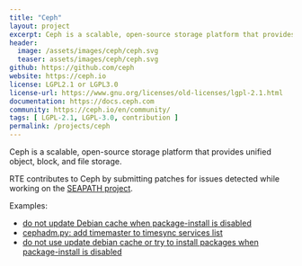 ```yaml
---
title: "Ceph"
layout: project
excerpt: Ceph is a scalable, open-source storage platform that provides unified object, block, and file storage.
header:
  image: /assets/images/ceph/ceph.svg
  teaser: assets/images/ceph/ceph.svg
github: https://github.com/ceph
website: https://ceph.io
license: LGPL2.1 or LGPL3.0
license-url: https://www.gnu.org/licenses/old-licenses/lgpl-2.1.html
documentation: https://docs.ceph.com
community: https://ceph.io/en/community/
tags: [ LGPL-2.1, LGPL-3.0, contribution ]
permalink: /projects/ceph
---
```


Ceph is a scalable, open-source storage platform that provides unified object, block, and file storage.

RTE contributes to Ceph by submitting patches for issues detected while working on the [SEAPATH project](https://opensource.rte-france.com/projects/seapath).

Examples:
 - [do not update Debian cache when package-install is disabled](https://github.com/ceph/ceph/pull/7127)
 - [cephadm.py: add timemaster to timesync services list](https://github.com/ceph/ceph/pull/56143)
 - [do not use update debian cache or try to install packages when package-install is disabled](https://github.com/ceph/ceph/pull/7451)
